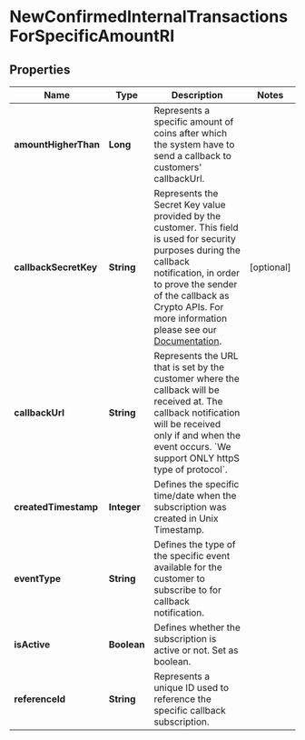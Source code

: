 

# NewConfirmedInternalTransactionsForSpecificAmountRI


## Properties

| Name | Type | Description | Notes |
|------------ | ------------- | ------------- | -------------|
|**amountHigherThan** | **Long** | Represents a specific amount of coins after which the system have to send a callback to customers&#39; callbackUrl. |  |
|**callbackSecretKey** | **String** | Represents the Secret Key value provided by the customer. This field is used for security purposes during the callback notification, in order to prove the sender of the callback as Crypto APIs. For more information please see our [Documentation](https://developers.cryptoapis.io/technical-documentation/general-information/callbacks#callback-security). |  [optional] |
|**callbackUrl** | **String** | Represents the URL that is set by the customer where the callback will be received at. The callback notification will be received only if and when the event occurs. &#x60;We support ONLY httpS type of protocol&#x60;. |  |
|**createdTimestamp** | **Integer** | Defines the specific time/date when the subscription was created in Unix Timestamp. |  |
|**eventType** | **String** | Defines the type of the specific event available for the customer to subscribe to for callback notification. |  |
|**isActive** | **Boolean** | Defines whether the subscription is active or not. Set as boolean. |  |
|**referenceId** | **String** | Represents a unique ID used to reference the specific callback subscription. |  |




